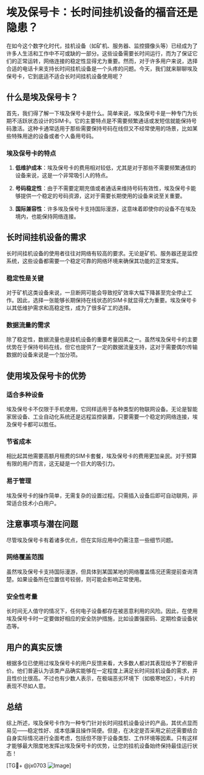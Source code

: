 # 埃及保号卡：长时间挂机设备的福音还是隐患？

在如今这个数字化时代，挂机设备（如矿机、服务器、监控摄像头等）已经成为了许多人生活和工作中不可或缺的一部分。这些设备需要长时间运行，而为了保证它们的正常运转，网络连接的稳定性显得尤为重要。然而，对于许多用户来说，选择合适的电话卡来支持长时间挂机设备是一个头疼的问题。今天，我们就来聊聊埃及保号卡，它到底适不适合长时间挂机设备使用呢？

## 什么是埃及保号卡？

首先，我们得了解一下埃及保号卡是什么。简单来说，埃及保号卡是一种专门为长期不活跃状态设计的SIM卡。它的主要特点是不需要频繁通话或发短信就能保持号码激活。这种卡通常适用于那些需要保持号码在线但又不经常使用的场景，比如某些特殊用途的设备或者个人备用号码。

### 埃及保号卡的特点

1. **低维护成本**：埃及保号卡的费用相对较低，尤其是对于那些不需要频繁通信的设备来说，这是一个非常吸引人的特点。
   
2. **号码稳定性**：由于不需要定期充值或者通话来维持号码有效性，埃及保号卡能够提供一个稳定的号码资源，这对于需要长期使用的设备来说至关重要。

3. **国际兼容性**：许多埃及保号卡支持国际漫游，这意味着即使你的设备不在埃及境内，也能保持网络连接。

## 长时间挂机设备的需求

长时间挂机设备的使用者往往对网络有较高的要求。无论是矿机、服务器还是监控系统，这些设备都需要一个稳定可靠的网络环境来确保其功能的正常发挥。

### 稳定性是关键

对于矿机这类设备来说，一旦断网可能会导致挖矿效率大幅下降甚至完全停止工作。因此，选择一张能够长期保持在线状态的SIM卡就显得尤为重要。埃及保号卡以其低维护需求和高稳定性，成为了很多矿工的选择。

### 数据流量的需求

除了稳定性，数据流量也是挂机设备的重要考量因素之一。虽然埃及保号卡的主要优势在于保持号码在线，但它也提供了一定的数据流量支持，这对于需要偶尔传输数据的设备来说是一个加分项。

## 使用埃及保号卡的优势

### 适合多种设备

埃及保号卡不仅限于手机使用，它同样适用于各种类型的物联网设备。无论是智能家居设备、工业自动化系统还是远程监控装置，只要需要一个稳定的网络连接，埃及保号卡都可以胜任。

### 节省成本

相比起其他需要高额月租费的SIM卡套餐，埃及保号卡的费用更加亲民。对于预算有限的用户而言，这无疑是一个巨大的吸引力。

### 易于管理

埃及保号卡的操作简单，无需复杂的设置过程。只需插入设备后即可自动联网，非常适合技术小白用户。

## 注意事项与潜在问题

尽管埃及保号卡有着诸多优点，但在实际应用中仍需注意一些细节问题。

### 网络覆盖范围

虽然埃及保号卡支持国际漫游，但具体到某国某地的网络覆盖情况还需提前查询清楚。如果设备所在位置信号较弱，则可能会影响正常使用。

### 安全性考量

长时间无人值守的情况下，任何电子设备都存在被恶意利用的风险。因此，在使用埃及保号卡时一定要做好相应的安全防护措施，比如设置强密码、定期检查设备状态等。

## 用户的真实反馈

根据多位已使用过埃及保号卡的用户反馈来看，大多数人都对其表现给予了积极评价。他们普遍认为该类产品确实能够在一定程度上满足长时间挂机设备的需求，并且性价比很高。不过也有少数人表示，在极端恶劣环境下（如极寒地区），卡片的表现不尽如人意。

## 总结

综上所述，埃及保号卡作为一种专门针对长时间挂机设备设计的产品，其优点显而易见——稳定性好、成本低廉且操作简便。但是，在决定是否采用之前还需要结合自身实际情况进行全面考虑，包括但不限于设备类型、工作环境等因素。只有这样才能够最大限度地发挥出埃及保号卡的优势，让您的挂机设备始终保持最佳运行状态！

[TG💪+ @jx0703 ![Image](https://github.com/user-attachments/assets/dbca1d08-cadb-493c-b0ec-ad6f7a83f270)]